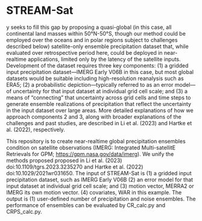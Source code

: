 # STREAM-Sat
y seeks to fill this gap by proposing a quasi-global (in this case, all continental land masses within 50°N-50°S, though our method could be employed over the oceans and in polar regions subject to challenges described below) satellite-only ensemble precipitation dataset that, while evaluated over retrospective period here, could be deployed in near-realtime applications, limited only by the latency of the satellite inputs. Development of the dataset requires three key components: (1) a gridded input precipitation dataset—IMERG Early V06B in this case, but most global datasets would be suitable including high-resolution reanalysis such as ERA5; (2) a probabilistic depiction—typically referred to as an error model—of uncertainty for that input dataset at individual grid cell scale; and (3) a means of “connecting” that uncertainty across grid cells and time steps to generate ensemble realizations of precipitation that reflect the uncertainty in the input dataset over large areas. More detailed explanations of how we approach components 2 and 3, along with broader explanations of the challenges and past studies, are described in Li et al. (2023) and Hartke et al. (2022), respectively.

This repository is to create near-realtime global precipitation ensembles condition on satellite observations (IMERG: Integrated Multi-satellitE Retrievals for GPM; https://gpm.nasa.gov/data/imerg). We unify the methods proposed proposed in Li et al. (2023) doi:10.1109/tgrs.2023.3235270 and Hartke et al. (2022)  doi:10.1029/2021wr031650. 
The input of STREAM-Sat is (1) a gridded input precipitation dataset, such as IMERG Early V06B (2) an error model for that input dataset at individual grid cell scale; and (3) motion vector, MERRA2 or IMERG its own motion vector. (4) covariates, WAR in this example.
The output is (1) user-defined number of precipitation and noise ensembles.
The performance of ensembles can be evaluated by CR_calc.py and CRPS_calc.py.
